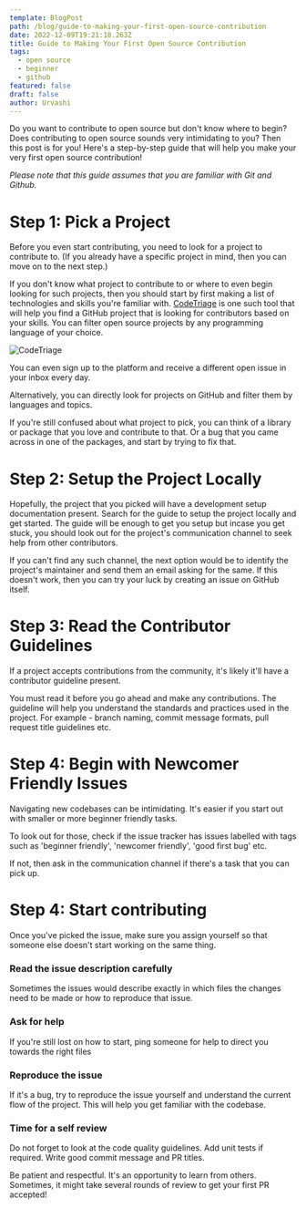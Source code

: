 ```yaml
---
template: BlogPost
path: /blog/guide-to-making-your-first-open-source-contribution
date: 2022-12-09T19:21:18.263Z
title: Guide to Making Your First Open Source Contribution
tags:
  - open source
  - beginner
  - github
featured: false
draft: false
author: Urvashi
---
```


Do you want to contribute to open source but don't know where to begin?
Does contributing to open source sounds very intimidating to you?
Then this post is for you!
Here's a step-by-step guide that will help you make your very first open source contribution!

_Please note that this guide assumes that you are familiar with Git and Github._

# Step 1: Pick a Project

Before you even start contributing, you need to look for a project to contribute to.
(If you already have a specific project in mind, then you can move on to the next step.)

If you don't know what project to contribute to or where to even begin looking for such projects, then you should start by first making a list of technologies and skills you're familiar with.
[CodeTriage](https://www.codetriage.com/) is one such tool that will help you find a GitHub project that is looking for contributors based on your skills.
You can filter open source projects by any programming language of your choice.

![CodeTriage](/assets/codetriage.png)

You can even sign up to the platform and receive a different open issue in your inbox every day.

Alternatively, you can directly look for projects on GitHub and filter them by languages and topics.


If you're still confused about what project to pick, you can think of a library or package that you love and contribute to that.
Or a bug that you came across in one of the packages, and start by trying to fix that.

# Step 2: Setup the Project Locally

Hopefully, the project that you picked will have a development setup documentation present.
Search for the guide to setup the project locally and get started.
The guide will be enough to get you setup but incase you get stuck, you should look out for the project's communication channel to seek help from other contributors.

If you can't find any such channel, the next option would be to identify the project's maintainer and send them an email asking for the same.
If this doesn't work, then you can try your luck by creating an issue on GitHub itself.

# Step 3: Read the Contributor Guidelines

If a project accepts contributions from the community, it's likely it'll have a contributor guideline present.

You must read it before you go ahead and make any contributions.
The guideline will help you understand the standards and practices used in the project.
For example - branch naming, commit message formats, pull request title guidelines etc.

# Step 4: Begin with Newcomer Friendly Issues

Navigating new codebases can be intimidating.
It's easier if you start out with smaller or more beginner friendly tasks.

To look out for those, check if the issue tracker has issues labelled with tags such as 'beginner friendly', 'newcomer friendly', 'good first bug' etc.

If not, then ask in the communication channel if there's a task that you can pick up.

# Step 4: Start contributing

Once you've picked the issue, make sure you assign yourself so that someone else doesn't start working on the same thing.

### Read the issue description carefully

Sometimes the issues would describe exactly in which files the changes need to be made or how to reproduce that issue.

### Ask for help

If you're still lost on how to start, ping someone for help to direct you towards the right files

### Reproduce the issue

If it's a bug, try to reproduce the issue yourself and understand the current flow of the project.
This will help you get familiar with the codebase.

### Time for a self review

Do not forget to look at the code quality guidelines.
Add unit tests if required.
Write good commit message and PR titles.

Be patient and respectful. It's an opportunity to learn from others.
Sometimes, it might take several rounds of review to get your first PR accepted!

